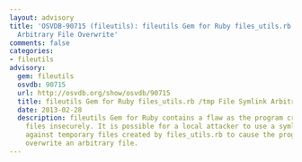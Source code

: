 ```yaml
---
layout: advisory
title: 'OSVDB-90715 (fileutils): fileutils Gem for Ruby files_utils.rb /tmp File Symlink
  Arbitrary File Overwrite'
comments: false
categories:
- fileutils
advisory:
  gem: fileutils
  osvdb: 90715
  url: http://osvdb.org/show/osvdb/90715
  title: fileutils Gem for Ruby files_utils.rb /tmp File Symlink Arbitrary File Overwrite
  date: 2013-02-28
  description: fileutils Gem for Ruby contains a flaw as the program creates temporary
    files insecurely. It is possible for a local attacker to use a symlink attack
    against temporary files created by files_utils.rb to cause the program to unexpectedly
    overwrite an arbitrary file.
---
```

